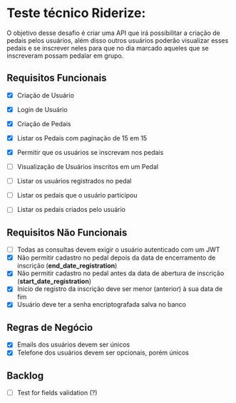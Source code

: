 # Teste técnico Riderize:
O objetivo desse desafio é criar uma API que irá possibilitar a criação de pedais pelos usuários, além disso outros usuários poderão visualizar esses pedais e se inscrever neles para que no dia marcado aqueles que se inscreveram possam pedalar em grupo.

## Requisitos Funcionais
- [x] Criação de Usuário
- [x] Login de Usuário

- [x] Criação de Pedais
- [x] Listar os Pedais com paginação de 15 em 15

- [x] Permitir que os usuários se inscrevam nos pedais
- [ ] Visualização de Usuários inscritos em um Pedal
- [ ] Listar os usuários registrados no pedal
- [ ] Listar os pedais que o usuário participou
- [ ] Listar os pedais criados pelo usuário

## Requisitos Não Funcionais
- [ ] Todas as consultas devem exigir o usuário autenticado com um JWT
- [x] Não permitir cadastro no pedal depois da data de encerramento de inscrição (**end_date_registration**)
- [x] Não permitir cadastro no pedal antes da data de abertura de inscrição (**start_date_registration**)
- [x] Início de registro da inscrição deve ser menor (anterior) à sua data de fim
- [x] Usuário deve ter a senha encriptografada salva no banco

## Regras de Negócio
- [x] Emails dos usuários devem ser únicos
- [x] Telefone dos usuários devem ser opcionais, porém únicos

## Backlog
- [ ] Test for fields validation (?)